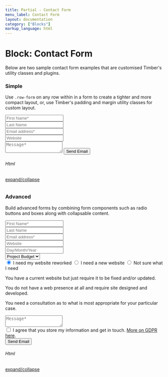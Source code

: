 ```yaml
---
title: Partial - Contact Form
menu_label: Contact Form
layout: documentation
category: ["Blocks"]
markup_language: html
---
```


<div class="section-block">
  <div class="row pt-40 pt-md-40">
    <div class="col w-9/12 w-md-full order-2 content-inner">
      <h1 class="font-light">Block: Contact Form</h1>
      <p class="mb-10">Below are two sample contact form examples that are customised Timber's utility classes and plugins.</p>
      <h3 class="font-light mt-80">Simple</h3>
      <p>Use <code class="color-indigo font-bold">.row-form</code> on any row within in a form to create a tighter and more compact layout, or, use Timber's padding and margin utility classes for custom layout.</p>
      <!-- Contact Form Simple -->
      <div class="section-block py-60 bg-grey-ultralight">
        <div class="row">
          <div class="col w-10/12 offset-1">
            <div class="form-container contact-form-container">
              <form class="contact-form" action="#" method="post" novalidate="">
                <div class="row row-form">
                  <div class="col w-6/12">
                    <input type="text" name="fname" class="form-fname form-element rounded shadow-focus-outline size-md" placeholder="First Name*" required="">
                  </div>
                  <div class="col w-6/12">
                    <input type="text" name="lname" class="form-lname form-element rounded shadow-focus-outline size-md" placeholder="Last Name">
                  </div>
                </div>
                <div class="row row-form">
                  <div class="col w-6/12">
                    <input type="email" name="email" class="form-email form-element rounded shadow-focus-outline size-md" placeholder="Email address*" required="">
                  </div>
                  <div class="col w-6/12">
                    <input type="text" name="website" class="form-wesite form-element rounded shadow-focus-outline size-md" placeholder="Website">
                  </div>
                </div>
                <div class="row row-form">
                  <div class="col w-full">
                    <textarea name="message" class="form-message form-element rounded shadow-focus-outline size-md resize-none" placeholder="Message*" required=""></textarea>
                    <input type="submit" value="Send Email" class="form-submit button rounded shadow-focus-outline size-md">
                  </div>
                </div>
              </form>
              <div class="form-response"></div>
            </div>
          </div>
        </div>
      </div>
      <!-- Contact Form Simple End -->
      <!-- code -->
      <div class="flex items-center justify-between mt-30">
        <h6 class="uppercase">Html</h6>
        <a href="#html-example-1" class="collapsable mb-20 text-small color-grey color-active-blue">expand/collapse</a>
      </div>
      <div id="html-example-1" data-min-height="300" class="collapsable-target rounded p-20 overflow-y-scroll mb-0 bg-gradient-grey-ultralight border-l border-4 border-solid border-indigo">
        <pre class="m-0 language-html"><code class="inline-block scrolling-touch"><!--<div class="form-container contact-form-container">
	<form class="contact-form" action="#" method="post" novalidate>
		<div class="row row-form">
			<div class="col w-6/12">
				<input type="text" name="fname" class="form-fname form-element rounded shadow-focus-outline size-md" placeholder="First Name*" required>
			</div>
			<div class="col w-6/12">
				<input type="text" name="lname" class="form-lname form-element rounded shadow-focus-outline size-md" placeholder="Last Name">
			</div>
		</div>
		<div class="row row-form">
			<div class="col w-6/12">
				<input type="email" name="email" class="form-email form-element rounded shadow-focus-outline size-md" placeholder="Email address*" required>
			</div>
			<div class="col w-6/12">
				<input type="text" name="website" class="form-wesite form-element rounded shadow-focus-outline size-md" placeholder="Website">
			</div>
		</div>
		<div class="row row-form">
			<div class="col w-full">
				<textarea name="message" class="form-message form-element rounded shadow-focus-outline size-md resize-none" placeholder="Message*" required></textarea>
				<input type="submit" value="Send Email" class="form-submit button rounded shadow-focus-outline size-md">
			</div>
		</div>
	</form>
	<div class="form-response"></div>
</div>
--></code></pre>
      </div>
      <!-- code -->
      <h3 class="font-light mt-80">Advanced</h3>
      <p>Build advanced forms by combining form components such as radio buttons and boxes along with collapsable content.</p>
      <!-- Contact Form Simple -->
      <div class="section-block py-60 bg-grey-ultralight">
        <div class="row">
          <div class="col w-10/12 offset-1">
            <div class="form-container contact-form-container">
              <form class="contact-form" action="php/send-email.php" method="post" novalidate="">
                <div class="row row-form">
                  <div class="col w-6/12">
                    <input type="text" name="fname" class="form-fname form-element rounded shadow-focus-outline size-md" placeholder="First Name*" required="">
                  </div>
                  <div class="col w-6/12">
                    <input type="text" name="lname" class="form-lname form-element rounded shadow-focus-outline size-md" placeholder="Last Name">
                  </div>
                </div>
                <div class="row row-form">
                  <div class="col w-6/12">
                    <input type="email" name="email" class="form-email form-element rounded shadow-focus-outline size-md" placeholder="Email address*" required="">
                  </div>
                  <div class="col w-6/12">
                    <input type="text" name="website" class="form-wesite form-element rounded shadow-focus-outline size-md" placeholder="Website">
                  </div>
                </div>
                <div class="row row-form">
                  <div class="col w-6/12">
                    <input type="text" name="date" class="form-aux form-date form-element rounded shadow-focus-outline size-md" placeholder="Day/Month/Year">
                  </div>
                  <div class="col w-6/12">
                    <div class="form-select size-md">
                      <select name="budget" class="form-element rounded shadow-focus-outline form-aux" data-label="Project Budget">
                        <option selected="selected" value="Project Budget">Project Budget</option>
                        <option value="">$500-$1000</option>
                        <option value="">$1000-$2000</option>
                        <option value="">$2000-$3500</option>
                        <option value="">$5000+</option>
                      </select>
                    </div>
                  </div>
                </div>
                <div class="row row-form">
                  <div class="col w-full pt-10 pb-10">
                    <input id="radio-1" class="form-element radio collapsable active" data-toggle-content="" data-include-margin="" data-target-content="#option" name="option-group" type="radio" checked="">
                    <label for="radio-1" class="radio-label form-radio">I need my website reworked</label>
                    <input id="radio-2" class="form-element radio collapsable" name="option-group" type="radio" data-toggle-content="" data-include-margin="" data-target-content="#option-2">
                    <label for="radio-2" class="radio-label form-radio">I need a new website</label>
                    <input id="radio-3" class="form-element radio collapsable" name="option-group" type="radio" data-toggle-content="" data-include-margin="" data-target-content="#option-3">
                    <label for="radio-3" class="radio-label form-radio">Not sure what I need</label>
                    <div class="options mb-20">
                      <div id="option" class="collapsable-target active">
                        <p>You have a current website but just require it to be fixed and/or updated.</p>
                      </div>
                      <div id="option-2" class="collapsable-target">
                        <p>You do not have a web presence at all and require site designed and developed.</p>
                      </div>
                      <div id="option-3" class="collapsable-target">
                        <p>You need a consultation as to what is most appropriate for your particular case.</p>
                      </div>
                    </div>
                  </div>
                </div>
                <div class="row row-form">
                  <div class="col w-full">
                    <textarea name="message" class="form-message form-element rounded shadow-focus-outline size-md resize-none" placeholder="Message*" required=""></textarea>
                  </div>
                </div>
                <div class="row row-form">
                  <div class="col w-full mb-10">
                    <input id="checkbox-1" class="form-element checkbox" name="checkbox-1" type="checkbox" required="">
                    <label for="checkbox-1" class="checkbox-label">I agree that you store my information and get in touch. <a href="#">More on GDPR here</a>.</label>
                  </div>
                </div>
                <div class="row row-form">
                  <div class="col w-full">
                    <input type="submit" value="Send Email" class="form-submit button rounded shadow-focus-outline size-md">
                  </div>
                </div>
              </form>
              <div class="form-response"></div>
            </div>
          </div>
        </div>
      </div>
      <!-- Contact Form Simple End -->
      <!-- code -->
      <div class="flex items-center justify-between mt-30">
        <h6 class="uppercase">Html</h6>
        <a href="#html-example-2" class="collapsable mb-20 text-small color-grey color-active-blue">expand/collapse</a>
      </div>
      <div id="html-example-2" data-min-height="300" class="collapsable-target rounded p-20 overflow-y-scroll mb-0 bg-gradient-grey-ultralight border-l border-4 border-solid border-indigo">
        <pre class="m-0 language-html"><code class="inline-block scrolling-touch"><!--<div class="form-container contact-form-container">
	<form class="contact-form" action="php/send-email.php" method="post" novalidate>
		<div class="row row-form">
			<div class="col w-6/12">
				<input type="text" name="fname" class="form-fname form-element rounded shadow-focus-outline size-md" placeholder="First Name*" required>
			</div>
			<div class="col w-6/12">
				<input type="text" name="lname" class="form-lname form-element rounded shadow-focus-outline size-md" placeholder="Last Name">
			</div>
		</div>
		<div class="row row-form">
			<div class="col w-6/12">
				<input type="email" name="email" class="form-email form-element rounded shadow-focus-outline size-md" placeholder="Email address*" required>
			</div>
			<div class="col w-6/12">
				<input type="text" name="website" class="form-wesite form-element rounded shadow-focus-outline size-md" placeholder="Website">
			</div>
		</div>
		<div class="row row-form">
			<div class="col w-6/12">
				<input type="text" name="date" class="form-aux form-date form-element rounded shadow-focus-outline size-md" placeholder="Day/Month/Year">
			</div>
			<div class="col w-6/12">
				<div class="form-select size-md">
					<select name="budget" class="form-element rounded shadow-focus-outline form-aux" data-label="Project Budget">
						<option selected="selected" value="Project Budget">Project Budget</option>
						<option value="">$500-$1000</option>
						<option value="">$1000-$2000</option>
						<option value="">$2000-$3500</option>
						<option value="">$5000+</option>
					</select>
				</div>
			</div>
		</div>
		<div class="row row-form">
			<div class="col w-full pt-10 pb-10">
				<input id="radio-1" class="form-element radio collapsable active" data-toggle-content data-include-margin data-target-content="#option" name="option-group" type="radio" checked>
				<label for="radio-1" class="radio-label form-radio">I need my website reworked</label>
				<input id="radio-2" class="form-element radio collapsable" name="option-group" type="radio" data-toggle-content data-include-margin data-target-content="#option-2">
				<label for="radio-2" class="radio-label form-radio">I need a new website</label>
				<input id="radio-3" class="form-element radio collapsable" name="option-group" type="radio" data-toggle-content data-include-margin data-target-content="#option-3">
				<label for="radio-3" class="radio-label form-radio">Not sure what I need</label>
				<div class="options mb-20">
					<div id="option" class="collapsable-target active"><p>You have a current website but just require it to be fixed and/or updated.</p></div>
					<div id="option-2" class="collapsable-target"><p>You do not have a web presence at all and require site designed and developed.</p></div>
					<div id="option-3" class="collapsable-target"><p>You need a consultation as to what is most appropriate for your particular case.</p></div>
				</div>
			</div>
		</div>
		<div class="row row-form">
			<div class="col w-full">
				<textarea name="message" class="form-message form-element rounded shadow-focus-outline size-md resize-none" placeholder="Message*" required></textarea>
			</div>
		</div>
		<div class="row row-form">
			<div class="col w-full mb-10">
				<input id="checkbox-1" class="form-element checkbox" name="checkbox-1" type="checkbox" required>
				<label for="checkbox-1" class="checkbox-label">I agree that you store my information and get in touch. <a href="#">More on GDPR here</a>.</label>
			</div>
		</div>
		<div class="row row-form">
			<div class="col w-full">
				<input type="submit" value="Send Email" class="form-submit button rounded shadow-focus-outline size-md">
			</div>
		</div>
	</form>
	<div class="form-response"></div>
</div>
--></code></pre>
      </div>
      <!-- code -->
    </div>
    <!-- Content Inner End -->
		<!-- {{ sidebar }} -->
  </div>
</div>
